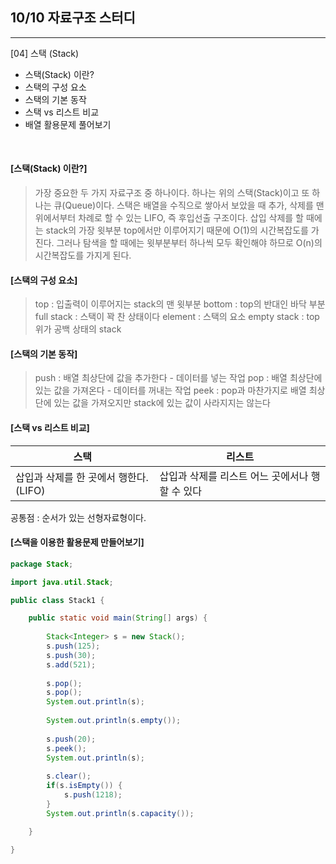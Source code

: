 ## 10/10 자료구조 스터디
---
[04] 스택 (Stack)
- 스택(Stack) 이란?
- 스택의 구성 요소
- 스택의 기본 동작
- 스택 vs 리스트 비교
- 배열 활용문제 풀어보기

<br>

#### [스택(Stack) 이란?]
> 가장 중요한 두 가지 자료구조 중 하나이다. 하나는 위의 스택(Stack)이고 또 하나는 큐(Queue)이다. 스택은 배열을 수직으로 쌓아서 보았을 때 추가, 삭제를 맨 위에서부터 차례로 할 수 있는 LIFO, 즉 후입선출 구조이다. 삽입 삭제를 할 때에는 stack의 가장 윗부분 top에서만 이루어지기 때문에 O(1)의 시간복잡도를 가진다. 그러나 탐색을 할 때에는 윗부분부터 하나씩 모두 확인해야 하므로 O(n)의 시간복잡도를 가지게 된다.

#### [스택의 구성 요소]
> top : 입출력이 이루어지는 stack의 맨 윗부분
bottom : top의 반대인 바닥 부분
full stack : 스택이 꽉 찬 상태이다
element : 스택의 요소
empty stack : top위가 공백 상태의 stack

#### [스택의 기본 동작]
>push : 배열 최상단에 값을 추가한다 - 데이터를 넣는 작업
pop : 배열 최상단에 있는 값을 가져온다 - 데이터를 꺼내는 작업
peek : pop과 마찬가지로 배열 최상단에 있는 값을 가져오지만 stack에 있는 값이 사라지지는 않는다

#### [스택 vs 리스트 비교] 
스택|리스트
---|---
삽입과 삭제를 한 곳에서 행한다.(LIFO)|삽입과 삭제를 리스트 어느 곳에서나 행할 수 있다

공통점 : 순서가 있는 선형자료형이다.


#### [스택을 이용한 활용문제 만들어보기]
```java
package Stack;

import java.util.Stack;

public class Stack1 {

	public static void main(String[] args) {
		
		Stack<Integer> s = new Stack();
		s.push(125);
		s.push(30);
		s.add(521);
		
		s.pop();
		s.pop();
		System.out.println(s);
		
		System.out.println(s.empty());
		
		s.push(20);
		s.peek();
		System.out.println(s);
		
		s.clear();
		if(s.isEmpty()) {
			s.push(1218);
		}
		System.out.println(s.capacity());

	}

}

```

